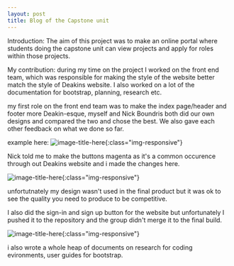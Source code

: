 ```yaml
---
layout: post
title: Blog of the Capstone unit
---
```


Introduction:
The aim of this project was to make an online portal where students doing the capstone unit can view projects and apply
for roles within those projects.

My contribution:
during my time on the project I worked on the front end team, which was responsible for making the style of the website better match the style of Deakins website. I also worked on a lot of the documentation for bootstrap, planning, research etc.


my first  role on the front end team was to make the index page/header and footer more Deakin-esque, myself and Nick Boundris both did our own designs and compared the two and chose the best. We also gave each other feedback on what we done so far.

example here:
![image-title-here](/adamlock219.github.io/images/indexpage.png){:class="img-responsive"}

Nick told me to make the buttons magenta as it's a common occurence through out Deakins website and  i made the changes here.

![image-title-here](/adamlock219.github.io/images/indexpage2.png){:class="img-responsive"}

unfortutnately my design wasn't used in the final product but it was ok to see the quality you need to produce to be competitive.

I also did the sign-in and sign up button for the website but unfortunately I pushed it to the repository and the group didn't merge it to the final build.

![image-title-here](/adamlock219.github.io/images/signin.png){:class="img-responsive"}

i also wrote a whole heap of documents on research for coding evironments, user guides for bootstrap. 


